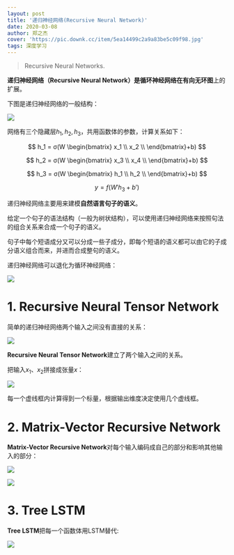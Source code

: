```yaml
---
layout: post
title: '递归神经网络(Recursive Neural Network)'
date: 2020-03-08
author: 郑之杰
cover: 'https://pic.downk.cc/item/5ea14499c2a9a83be5c09f98.jpg'
tags: 深度学习
---
```


> Recursive Neural Networks.

**递归神经网络（Recursive Neural Network）**是循环神经网络在**有向无环图**上的扩展。

下图是递归神经网络的一般结构：

![](https://pic.downk.cc/item/5ea14499c2a9a83be5c09f98.jpg)

网络有三个隐藏层$h_1,h_2,h_3$，共用函数体的参数，计算关系如下：

$$ h_1 = σ(W \begin{bmatrix} x_1 \\ x_2 \\ \end{bmatrix}+b) $$

$$ h_2 = σ(W \begin{bmatrix} x_3 \\ x_4 \\ \end{bmatrix}+b) $$

$$ h_3 = σ(W \begin{bmatrix} h_1 \\ h_2 \\ \end{bmatrix}+b) $$

$$ y = f(W'h_3+b') $$

递归神经网络主要用来建模**自然语言句子的语义**。

给定一个句子的语法结构（一般为树状结构），可以使用递归神经网络来按照句法的组合关系来合成一个句子的语义。

句子中每个短语成分又可以分成一些子成分，即每个短语的语义都可以由它的子成分语义组合而来，并进而合成整句的语义。

递归神经网络可以退化为循环神经网络：

![](https://pic.downk.cc/item/5ea1466ac2a9a83be5c35961.jpg)

# 1. Recursive Neural Tensor Network
简单的递归神经网络两个输入之间没有直接的关系：

![](https://pic.downk.cc/item/5ea14741c2a9a83be5c4bd9a.jpg)

**Recursive Neural Tensor Network**建立了两个输入之间的关系。

把输入$x_1$、$x_2$拼接成张量$x$：

![](https://pic.downk.cc/item/5ea147a5c2a9a83be5c566b0.jpg)

每一个虚线框内计算得到一个标量，根据输出维度决定使用几个虚线框。

# 2. Matrix-Vector Recursive Network
**Matrix-Vector Recursive Network**对每个输入编码成自己的部分和影响其他输入的部分：

![](https://pic.downk.cc/item/5ea14821c2a9a83be5c61511.jpg)

![](https://pic.downk.cc/item/5ea14882c2a9a83be5c6a23f.jpg)

# 3. Tree LSTM
**Tree LSTM**把每一个函数体用LSTM替代:

![](https://pic.downk.cc/item/5ea14985c2a9a83be5c843f8.jpg)
